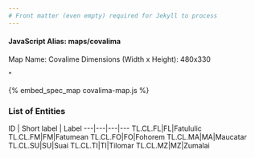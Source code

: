 ```yaml
---
# Front matter (even empty) required for Jekyll to process
---
```


#### JavaScript Alias: maps/covalima

Map Name: Covalime
Dimensions (Width x Height): 480x330

"



{% embed_spec_map covalima-map.js %}

### List of Entities

ID | Short label | Label
---|---|---|---
TL.CL.FL|FL|Fatululic
TL.CL.FM|FM|Fatumean
TL.CL.FO|FO|Fohorem
TL.CL.MA|MA|Maucatar
TL.CL.SU|SU|Suai
TL.CL.TI|TI|Tilomar
TL.CL.MZ|MZ|Zumalai